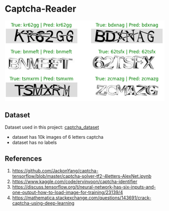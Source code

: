 # Captcha-Reader
![cover image](dataset-cover.png)
## Dataset
Dataset used in this project: [captcha_dataset](https://www.kaggle.com/datasets/johnbergmann/captcha-image-dataset/code)
- dataset has 10k images of 6 letters captcha
- dataset has no labels

## References
1. https://github.com/JackonYang/captcha-tensorflow/blob/master/captcha-solver-tf2-4letters-AlexNet.ipynb
2. https://www.kaggle.com/code/ervinvoon/captcha-identifier
3. https://discuss.tensorflow.org/t/neural-network-has-six-inputs-and-one-output-how-to-load-image-for-training/23139/4
4. https://mathematica.stackexchange.com/questions/143691/crack-captcha-using-deep-learning